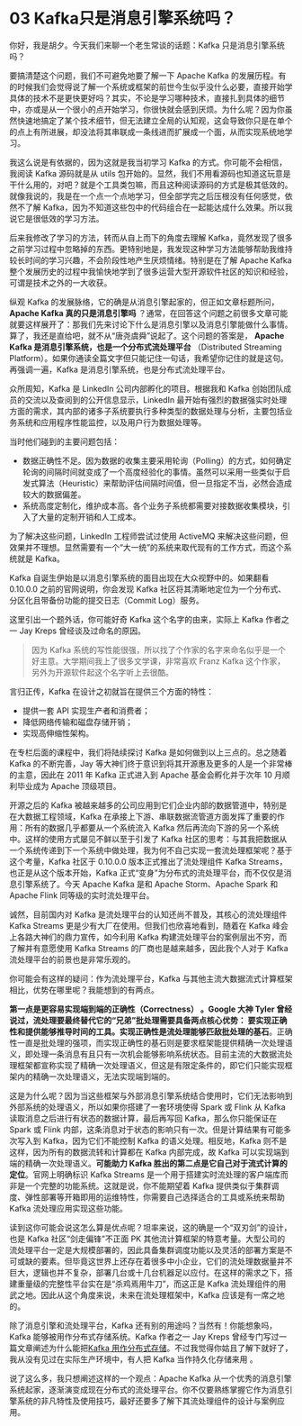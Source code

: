 # 03 Kafka只是消息引擎系统吗？

你好，我是胡夕。今天我们来聊一个老生常谈的话题：Kafka 只是消息引擎系统吗？

要搞清楚这个问题，我们不可避免地要了解一下 Apache Kafka 的发展历程。有的时候我们会觉得说了解一个系统或框架的前世今生似乎没什么必要，直接开始学具体的技术不是更快更好吗？其实，不论是学习哪种技术，直接扎到具体的细节中，亦或是从一个很小的点开始学习，你很快就会感到厌烦。为什么呢？因为你虽然快速地搞定了某个技术细节，但无法建立全局的认知观，这会导致你只是在单个的点上有所进展，却没法将其串联成一条线进而扩展成一个面，从而实现系统地学习。

我这么说是有依据的，因为这就是我当初学习 Kafka 的方式。你可能不会相信，我阅读 Kafka 源码就是从 utils 包开始的。显然，我们不用看源码也知道这玩意是干什么用的，对吧？就是个工具类包嘛，而且这种阅读源码的方式是极其低效的。就像我说的，我是在一个点一个点地学习，但全部学完之后压根没有任何感觉，依然不了解 Kafka，因为不知道这些包中的代码组合在一起能达成什么效果。所以我说它是很低效的学习方法。

后来我修改了学习的方法，转而从自上而下的角度去理解 Kafka，竟然发现了很多之前学习过程中忽略掉的东西。更特别地是，我发现这种学习方法能够帮助我维持较长时间的学习兴趣，不会阶段性地产生厌烦情绪。特别是在了解 Apache Kafka 整个发展历史的过程中我愉快地学到了很多运营大型开源软件社区的知识和经验，可谓是技术之外的一大收获。

纵观 Kafka 的发展脉络，它的确是从消息引擎起家的，但正如文章标题所问， **Apache Kafka 真的只是消息引擎吗** ？通常，在回答这个问题之前很多文章可能就要这样展开了：那我们先来讨论下什么是消息引擎以及消息引擎能做什么事情。算了，我还是直给吧，就不从“唐尧虞舜”说起了。这个问题的答案是， **Apache Kafka 是消息引擎系统，也是一个分布式流处理平台** （Distributed Streaming Platform）。如果你通读全篇文字但只能记住一句话，我希望你记住的就是这句。再强调一遍，Kafka 是消息引擎系统，也是分布式流处理平台。

众所周知，Kafka 是 LinkedIn 公司内部孵化的项目。根据我和 Kafka 创始团队成员的交流以及查阅到的公开信息显示，LinkedIn 最开始有强烈的数据强实时处理方面的需求，其内部的诸多子系统要执行多种类型的数据处理与分析，主要包括业务系统和应用程序性能监控，以及用户行为数据处理等。

当时他们碰到的主要问题包括：

- 数据正确性不足。因为数据的收集主要采用轮询（Polling）的方式，如何确定轮询的间隔时间就变成了一个高度经验化的事情。虽然可以采用一些类似于启发式算法（Heuristic）来帮助评估间隔时间值，但一旦指定不当，必然会造成较大的数据偏差。
- 系统高度定制化，维护成本高。各个业务子系统都需要对接数据收集模块，引入了大量的定制开销和人工成本。

为了解决这些问题，LinkedIn 工程师尝试过使用 ActiveMQ 来解决这些问题，但效果并不理想。显然需要有一个“大一统”的系统来取代现有的工作方式，而这个系统就是 Kafka。

Kafka 自诞生伊始是以消息引擎系统的面目出现在大众视野中的。如果翻看 0.10.0.0 之前的官网说明，你会发现 Kafka 社区将其清晰地定位为一个分布式、分区化且带备份功能的提交日志（Commit Log）服务。

这里引出一个题外话，你可能好奇 Kafka 这个名字的由来，实际上 Kafka 作者之一 Jay Kreps 曾经谈及过命名的原因。

> 因为 Kafka 系统的写性能很强，所以找了个作家的名字来命名似乎是一个好主意。大学期间我上了很多文学课，非常喜欢 Franz Kafka 这个作家，另外为开源软件起这个名字听上去很酷。

言归正传，Kafka 在设计之初就旨在提供三个方面的特性：

- 提供一套 API 实现生产者和消费者；
- 降低网络传输和磁盘存储开销；
- 实现高伸缩性架构。

在专栏后面的课程中，我们将陆续探讨 Kafka 是如何做到以上三点的。总之随着 Kafka 的不断完善，Jay 等大神们终于意识到将其开源惠及更多的人是一个非常棒的主意，因此在 2011 年 Kafka 正式进入到 Apache 基金会孵化并于次年 10 月顺利毕业成为 Apache 顶级项目。

开源之后的 Kafka 被越来越多的公司应用到它们企业内部的数据管道中，特别是在大数据工程领域，Kafka 在承接上下游、串联数据流管道方面发挥了重要的作用：所有的数据几乎都要从一个系统流入 Kafka 然后再流向下游的另一个系统中。这样的使用方式屡见不鲜以至于引发了 Kafka 社区的思考：与其我把数据从一个系统传递到下一个系统中做处理，我为何不自己实现一套流处理框架呢？基于这个考量，Kafka 社区于 0.10.0.0 版本正式推出了流处理组件 Kafka Streams，也正是从这个版本开始，Kafka 正式“变身”为分布式的流处理平台，而不仅仅是消息引擎系统了。今天 Apache Kafka 是和 Apache Storm、Apache Spark 和 Apache Flink 同等级的实时流处理平台。

诚然，目前国内对 Kafka 是流处理平台的认知还尚不普及，其核心的流处理组件 Kafka Streams 更是少有大厂在使用。但我们也欣喜地看到，随着在 Kafka 峰会上各路大神们的鼎力宣传，如今利用 Kafka 构建流处理平台的案例层出不穷，而了解并有意愿使用 Kafka Streams 的厂商也是越来越多，因此我个人对于 Kafka 流处理平台的前景也是非常乐观的。

你可能会有这样的疑问：作为流处理平台，Kafka 与其他主流大数据流式计算框架相比，优势在哪里呢？我能想到的有两点。

**第一点是更容易实现端到端的正确性（Correctness） **。Google 大神 Tyler 曾经说过，流处理要最终替代它的“兄弟”批处理需要具备两点核心优势：** 要实现正确性和提供能够推导时间的工具。实现正确性是流处理能够匹敌批处理的基石**。正确性一直是批处理的强项，而实现正确性的基石则是要求框架能提供精确一次处理语义，即处理一条消息有且只有一次机会能够影响系统状态。目前主流的大数据流处理框架都宣称实现了精确一次处理语义，但这是有限定条件的，即它们只能实现框架内的精确一次处理语义，无法实现端到端的。

这是为什么呢？因为当这些框架与外部消息引擎系统结合使用时，它们无法影响到外部系统的处理语义，所以如果你搭建了一套环境使得 Spark 或 Flink 从 Kafka 读取消息之后进行有状态的数据计算，最后再写回 Kafka，那么你只能保证在 Spark 或 Flink 内部，这条消息对于状态的影响只有一次。但是计算结果有可能多次写入到 Kafka，因为它们不能控制 Kafka 的语义处理。相反地，Kafka 则不是这样，因为所有的数据流转和计算都在 Kafka 内部完成，故 Kafka 可以实现端到端的精确一次处理语义。**可能助力 Kafka 胜出的第二点是它自己对于流式计算的定位**。官网上明确标识 Kafka Streams 是一个用于搭建实时流处理的客户端库而非是一个完整的功能系统。这就是说，你不能期望着 Kafka 提供类似于集群调度、弹性部署等开箱即用的运维特性，你需要自己选择适合的工具或系统来帮助 Kafka 流处理应用实现这些功能。

读到这你可能会说这怎么算是优点呢？坦率来说，这的确是一个“双刃剑”的设计，也是 Kafka 社区“剑走偏锋”不正面 PK 其他流计算框架的特意考量。大型公司的流处理平台一定是大规模部署的，因此具备集群调度功能以及灵活的部署方案是不可或缺的要素。但毕竟这世界上还存在着很多中小企业，它们的流处理数据量并不巨大，逻辑也并不复杂，部署几台或十几台机器足以应付。在这样的需求之下，搭建重量级的完整性平台实在是“杀鸡焉用牛刀”，而这正是 Kafka 流处理组件的用武之地。因此从这个角度来说，未来在流处理框架中，Kafka 应该是有一席之地的。

除了消息引擎和流处理平台，Kafka 还有别的用途吗？当然有！你能想象吗，Kafka 能够被用作分布式存储系统。Kafka 作者之一 Jay Kreps 曾经专门写过一篇文章阐述为什么能把[Kafka 用作分布式存储](https://www.confluent.io/blog/okay-store-data-apache-kafka/)。不过我觉得你姑且了解下就好了，我从没有见过在实际生产环境中，有人把 Kafka 当作持久化存储来用 。

说了这么多，我只想阐述这样的一个观点：Apache Kafka 从一个优秀的消息引擎系统起家，逐渐演变成现在分布式的流处理平台。你不仅要熟练掌握它作为消息引擎系统的非凡特性及使用技巧，最好还要多了解下其流处理组件的设计与案例应用。
